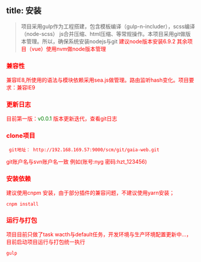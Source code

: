 title: 安装
---
>  项目采用gulp作为工程搭建，包含模板编译（gulp-n-includer），scss编译（node-scss） js合并压缩、html压缩、等常规操作。本项目采用git做版本管理。所以，确保系统安装nodejs与git
<font color='red'>建议node版本安装6.9.2 其余项目（vue）使用nvm做node版本管理
### 兼容性
兼容IE8,所使用的语法与模块依赖采用sea.js做管理。路由监听hash变化。项目要求：兼容IE9

### 更新日志
目前第一版：<font color="green">v0.0.1</font>
版本更新迭代，查看git日志

### clone项目

```
 git地址： http://192.168.169.57:9000/scm/git/gaia-web.git
 ```
 git账户名与svn账户名一致 例如(账号:nyg 密码:hzt_123456)

### 安装依赖
建议使用cnpm 安装，由于部分插件的兼容问题，不建议使用yarn安装；
```
cnpm install
```
### 运行与打包
项目目前只做了task wacth与default任务，开发环境与生产环境配置更新中...，目前启动项目运行与打包统一执行
```
gulp
```